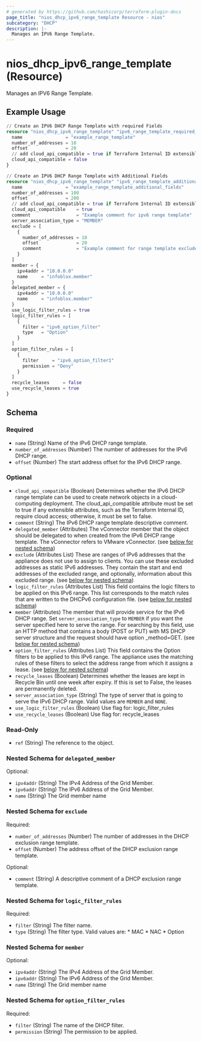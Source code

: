 ```yaml
---
# generated by https://github.com/hashicorp/terraform-plugin-docs
page_title: "nios_dhcp_ipv6_range_template Resource - nios"
subcategory: "DHCP"
description: |-
  Manages an IPV6 Range Template.
---
```


# nios_dhcp_ipv6_range_template (Resource)

Manages an IPV6 Range Template.

## Example Usage

```terraform
// Create an IPV6 DHCP Range Template with required Fields
resource "nios_dhcp_ipv6_range_template" "ipv6_range_template_required_fields" {
  name                = "example_range_template"
  number_of_addresses = 10
  offset              = 20
  // add cloud_api_compatible = true if Terraform Internal ID extensible attribute has cloud access
  cloud_api_compatible = false
}

// Create an IPV6 DHCP Range Template with Additional Fields
resource "nios_dhcp_ipv6_range_template" "ipv6_range_template_additional_fields" {
  name                = "example_range_template_additional_fields"
  number_of_addresses = 100
  offset              = 200
  // add cloud_api_compatible = true if Terraform Internal ID extensible attribute has cloud access
  cloud_api_compatible    = true
  comment                 = "Example comment for ipv6 range template"
  server_association_type = "MEMBER"
  exclude = [
    {
      number_of_addresses = 10
      offset              = 20
      comment             = "Example comment for range template exclude"
    }
  ]
  member = {
    ipv4addr = "10.0.0.0"
    name     = "infoblox.member"
  }
  delegated_member = {
    ipv4addr = "10.0.0.0"
    name     = "infoblox.member"
  }
  use_logic_filter_rules = true
  logic_filter_rules = [
    {
      filter = "ipv6_option_filter"
      type   = "Option"
    }
  ]
  option_filter_rules = [
    {
      filter     = "ipv6_option_filter1"
      permission = "Deny"
    }
  ]
  recycle_leases     = false
  use_recycle_leases = true
}
```

<!-- schema generated by tfplugindocs -->
## Schema

### Required

- `name` (String) Name of the IPv6 DHCP range template.
- `number_of_addresses` (Number) The number of addresses for the IPv6 DHCP range.
- `offset` (Number) The start address offset for the IPv6 DHCP range.

### Optional

- `cloud_api_compatible` (Boolean) Determines whether the IPv6 DHCP range template can be used to create network objects in a cloud-computing deployment. The cloud_api_compatible attribute must be set to true if any extensible attributes, such as the Terraform Internal ID, require cloud access; otherwise, it must be set to false.
- `comment` (String) The IPv6 DHCP range template descriptive comment.
- `delegated_member` (Attributes) The vConnector member that the object should be delegated to when created from the IPv6 DHCP range template. The vConnector refers to VMware vConnector. (see [below for nested schema](#nestedatt--delegated_member))
- `exclude` (Attributes List) These are ranges of IPv6 addresses that the appliance does not use to assign to clients. You can use these excluded addresses as static IPv6 addresses. They contain the start and end addresses of the excluded range, and optionally, information about this excluded range. (see [below for nested schema](#nestedatt--exclude))
- `logic_filter_rules` (Attributes List) This field contains the logic filters to be applied on this IPv6 range. This list corresponds to the match rules that are written to the DHCPv6 configuration file. (see [below for nested schema](#nestedatt--logic_filter_rules))
- `member` (Attributes) The member that will provide service for the IPv6 DHCP range. Set `server_association_type` to `MEMBER` if you want the server specified here to serve the range. For searching by this field, use an HTTP method that contains a body (POST or PUT) with MS DHCP server structure and the request should have option _method=GET. (see [below for nested schema](#nestedatt--member))
- `option_filter_rules` (Attributes List) This field contains the Option filters to be applied to this IPv6 range. The appliance uses the matching rules of these filters to select the address range from which it assigns a lease. (see [below for nested schema](#nestedatt--option_filter_rules))
- `recycle_leases` (Boolean) Determines whether the leases are kept in Recycle Bin until one week after expiry. If this is set to False, the leases are permanently deleted.
- `server_association_type` (String) The type of server that is going to serve the IPv6 DHCP range. Valid values are `MEMBER` and `NONE`.
- `use_logic_filter_rules` (Boolean) Use flag for: logic_filter_rules
- `use_recycle_leases` (Boolean) Use flag for: recycle_leases

### Read-Only

- `ref` (String) The reference to the object.

<a id="nestedatt--delegated_member"></a>
### Nested Schema for `delegated_member`

Optional:

- `ipv4addr` (String) The IPv4 Address of the Grid Member.
- `ipv6addr` (String) The IPv6 Address of the Grid Member.
- `name` (String) The Grid member name


<a id="nestedatt--exclude"></a>
### Nested Schema for `exclude`

Required:

- `number_of_addresses` (Number) The number of addresses in the DHCP exclusion range template.
- `offset` (Number) The address offset of the DHCP exclusion range template.

Optional:

- `comment` (String) A descriptive comment of a DHCP exclusion range template.


<a id="nestedatt--logic_filter_rules"></a>
### Nested Schema for `logic_filter_rules`

Required:

- `filter` (String) The filter name.
- `type` (String) The filter type. Valid values are: * MAC * NAC * Option


<a id="nestedatt--member"></a>
### Nested Schema for `member`

Optional:

- `ipv4addr` (String) The IPv4 Address of the Grid Member.
- `ipv6addr` (String) The IPv6 Address of the Grid Member.
- `name` (String) The Grid member name


<a id="nestedatt--option_filter_rules"></a>
### Nested Schema for `option_filter_rules`

Required:

- `filter` (String) The name of the DHCP filter.
- `permission` (String) The permission to be applied.
